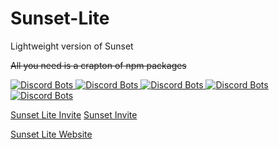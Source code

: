 # Sunset-Lite
Lightweight version of Sunset

~~All you need is a crapton of npm packages~~

<a href="https://discordbots.org/bot/391606660214292482">
  <img src="https://discordbots.org/api/widget/status/391606660214292482.svg" alt="Discord Bots" />
</a>

<a href="https://discordbots.org/bot/391606660214292482">
  <img src="https://discordbots.org/api/widget/servers/391606660214292482.svg" alt="Discord Bots" />
</a>

<a href="https://discordbots.org/bot/391606660214292482">
  <img src="https://discordbots.org/api/widget/upvotes/391606660214292482.svg" alt="Discord Bots" />
</a>

<a href="https://discordbots.org/bot/391606660214292482">
  <img src="https://discordbots.org/api/widget/lib/391606660214292482.svg" alt="Discord Bots" />
</a>

<a href="https://discordbots.org/bot/391606660214292482">
  <img src="https://discordbots.org/api/widget/owner/391606660214292482.svg" alt="Discord Bots" />
</a>

[Sunset Lite Invite](https://discordapp.com/oauth2/authorize?client_id=391606660214292482&scope=bot&permissions=2146958591)
[Sunset Invite](https://discordapp.com/oauth2/authorize?client_id=371097223942897665&scope=bot&permissions=2146958591)

[Sunset Lite Website](https://hackerhubsite.weebly.com/sunset_lite.html)